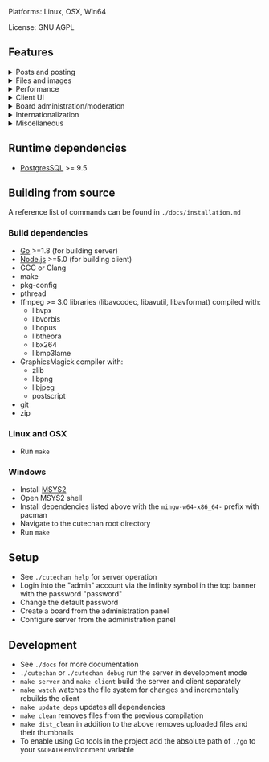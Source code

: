 Platforms: Linux, OSX, Win64

License: GNU AGPL

## Features

<details><summary>Posts and posting</summary>

- Character by character post updates
- Hovering quick reply for post authoring
- Dice roll, coin flip and eightball commands
- Desktop notifications  and "(You)" links on quote
- Post link hover previews, including cross-thread
- Inline post link expansion
- Optional relative post timestamps
- Non-temporal and recursive post linking
- No posts per thread or threads per board limit
- Forced anonymity display mode
- Post hiding
- Option to display only the last 100 posts in a thread
- Optional automatic deletion of unused threads and boards
- Automatic URL linkification
- Automatic intelligent quoting of selected text, when quoting a post
- Live programming code tags with syntax highlighting
- Automatic open post recovery after a disconnect
- Toggleable non-live post creation
- Keyboard post navigation
- Explicitly visible sage
- Responsive seen post detection

</details>

<details><summary>Files and images</summary>

- JPEG, PNG, APNG, WEBM, MP3, MP4, OGG, PDF, ZIP, 7Z, TAR.GZ and TAR.XZ are supported
- Transparent PNG and GIF thumbnails
- Configurable size limits
- Inbuilt reverse image search
- No file is ever thumbnailed or stored twice, reducing server load and disk space usage
- Any file already present on the server is "uploaded and thumbnailed" instantly
- Title metadata extraction
- Gallery mode

</details>

<details><summary>Performance</summary>

- Low memory and CPU usage
- No frameworks and optimized code on both client and server
- File upload processing written in C with GraphicsMagick and ffmpeg
- Inbuilt custom multi-level LRU cache

</details>

<details><summary>Client UI</summary>

- Works with all modern and most outdated browsers (such as PaleMoon)
- Works with JavaScript disabled browsers
- Multiple themes
- Custom user-set backgrounds and CSS
- Mascots
- Configurable keyboard shortcuts
- Work mode aka Boss key
- Customisable top banner board link list
- Optional animated GIF thumbnails
- Settings export/import to/from JSON file

</details>

<details><summary>Board administration/moderation</summary>

- Support for both centralized and 8chan-style board ownership
- Global admin -> users notification system
- User board creation and configuration panels
- 4 tier staff system
- Board-level and global bans
- Transparent post deletion
- Viewing of all post made by same IP
- Option to disable search indexing on board
- Sticky threads
- Public ban list
- Public moderation log

</details>

<details><summary>Internationalization</summary>

- Client almost entirely localized in multiple languages
- More languages can be added by editing simple JSON files

</details>

<details><summary>Miscellaneous</summary>

- Documented public JSON API
- Optional R/a/dio Now Playing banner
- Synchronized time counters (for group watching sessions and such)
- Thread-level connected unique IP counter
- Internal captcha system

</details>

## Runtime dependencies
* [PostgresSQL](https://www.postgresql.org/download/) >= 9.5

## Building from source
A reference list of commands can be found in `./docs/installation.md`

### Build dependencies
* [Go](https://golang.org/doc/install) >=1.8 (for building server)
* [Node.js](https://nodejs.org) >=5.0 (for building client)
* GCC or Clang
* make
* pkg-config
* pthread
* ffmpeg >= 3.0 libraries (libavcodec, libavutil, libavformat) compiled with:
    * libvpx
    * libvorbis
    * libopus
    * libtheora
    * libx264
    * libmp3lame
* GraphicsMagick compiler with:
    * zlib
    * libpng
    * libjpeg
    * postscript
* git
* zip

### Linux and OSX
* Run `make`

### Windows
* Install [MSYS2](https://sourceforge.net/projects/msys2/)
* Open MSYS2 shell
* Install dependencies listed above with the `mingw-w64-x86_64-` prefix with
pacman
* Navigate to the cutechan root directory
* Run `make`

## Setup
* See `./cutechan help` for server operation
* Login into the "admin" account via the infinity symbol in the top banner with
the password "password"
* Change the default password
* Create a board from the administration panel
* Configure server from the administration panel

## Development
* See `./docs` for more documentation
* `./cutechan` or `./cutechan debug` run the server in development mode
* `make server` and `make client` build the server and client separately
* `make watch` watches the file system for changes and incrementally rebuilds
the client
* `make update_deps` updates all dependencies
* `make clean` removes files from the previous compilation
* `make dist_clean` in addition to the above removes uploaded files and their
thumbnails
* To enable using Go tools in the project add the absolute path of `./go` to
your `$GOPATH` environment variable
